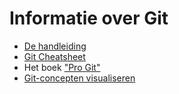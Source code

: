 # Informatie over Git

* [De handleiding](http://git-scm.com/docs/)
* [Git Cheatsheet](http://ndpsoftware.com/git-cheatsheet.html)
* Het boek ["Pro Git"](http://git-scm.com/book/en/v2)
* [Git-concepten visualiseren](https://onlywei.github.io/explain-git-with-d3/#)
